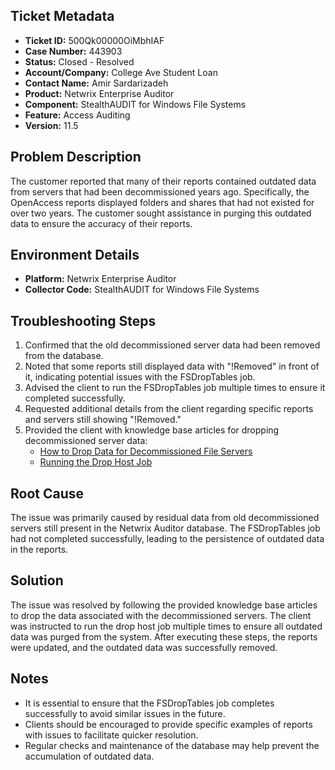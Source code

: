 ## Ticket Metadata
- **Ticket ID:** 500Qk00000OiMbhIAF
- **Case Number:** 443903
- **Status:** Closed - Resolved
- **Account/Company:** College Ave Student Loan
- **Contact Name:** Amir Sardarizadeh
- **Product:** Netwrix Enterprise Auditor
- **Component:** StealthAUDIT for Windows File Systems
- **Feature:** Access Auditing
- **Version:** 11.5

## Problem Description
The customer reported that many of their reports contained outdated data from servers that had been decommissioned years ago. Specifically, the OpenAccess reports displayed folders and shares that had not existed for over two years. The customer sought assistance in purging this outdated data to ensure the accuracy of their reports.

## Environment Details
- **Platform:** Netwrix Enterprise Auditor
- **Collector Code:** StealthAUDIT for Windows File Systems

## Troubleshooting Steps
1. Confirmed that the old decommissioned server data had been removed from the database.
2. Noted that some reports still displayed data with "!Removed" in front of it, indicating potential issues with the FSDropTables job.
3. Advised the client to run the FSDropTables job multiple times to ensure it completed successfully.
4. Requested additional details from the client regarding specific reports and servers still showing "!Removed."
5. Provided the client with knowledge base articles for dropping decommissioned server data:
   - [How to Drop Data for Decommissioned File Servers](https://helpcenter.netwrix.com/bundle/z-kb-articles-salesforce/page/kA0Qk0000001qvpKAA.html)
   - [Running the Drop Host Job](https://helpcenter.netwrix.com/bundle/z-kb-articles-salesforce/page/kA0Qk0000001qxRKAQ.html)

## Root Cause
The issue was primarily caused by residual data from old decommissioned servers still present in the Netwrix Auditor database. The FSDropTables job had not completed successfully, leading to the persistence of outdated data in the reports.

## Solution
The issue was resolved by following the provided knowledge base articles to drop the data associated with the decommissioned servers. The client was instructed to run the drop host job multiple times to ensure all outdated data was purged from the system. After executing these steps, the reports were updated, and the outdated data was successfully removed.

## Notes
- It is essential to ensure that the FSDropTables job completes successfully to avoid similar issues in the future.
- Clients should be encouraged to provide specific examples of reports with issues to facilitate quicker resolution.
- Regular checks and maintenance of the database may help prevent the accumulation of outdated data.